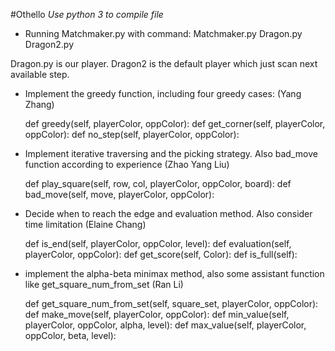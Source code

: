 #Othello
*Use python 3 to compile file*
* Running Matchmaker.py with command:
    Matchmaker.py Dragon.py Dragon2.py

Dragon.py is our player. Dragon2 is the default player which just scan next available step.



	
* Implement the greedy function, including four greedy cases: (Yang Zhang)
	
	def greedy(self, playerColor, oppColor):
	def get_corner(self, playerColor, oppColor):
	def no_step(self, playerColor, oppColor):	

* Implement iterative traversing and the picking strategy. Also bad_move function according to experience (Zhao Yang Liu)
	
	def play_square(self, row, col, playerColor, oppColor, board):
    def bad_move(self, move, playerColor, oppColor):
  

* Decide when to reach the edge and evaluation method. Also consider time limitation (Elaine Chang)

    def is_end(self, playerColor, oppColor, level):
    def evaluation(self, playerColor, oppColor):
    def get_score(self, Color):
    def is_full(self):

* implement the alpha-beta minimax method, also some assistant function like get_square_num_from_set (Ran Li)

    def get_square_num_from_set(self, square_set, playerColor, oppColor):
    def make_move(self, playerColor, oppColor):
    def min_value(self, playerColor, oppColor, alpha, level):
    def max_value(self, playerColor, oppColor, beta, level):

